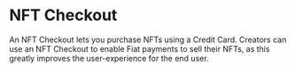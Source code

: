 # NFT Checkout 

An NFT Checkout lets you purchase NFTs using a Credit Card. Creators can use an NFT Checkout to enable Fiat payments to sell their NFTs, as this greatly improves the user-experience for the end user.
